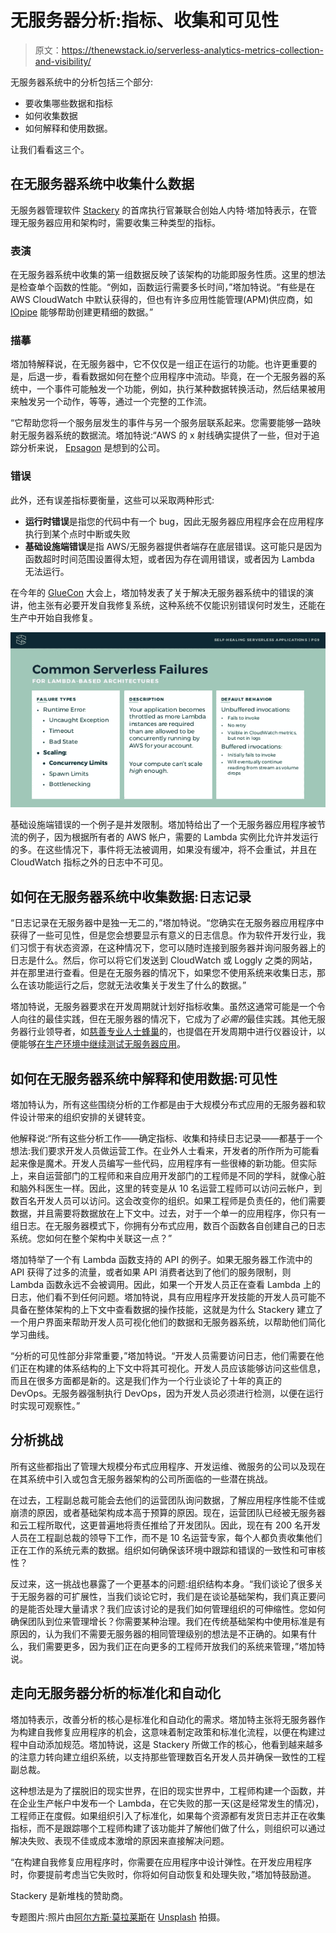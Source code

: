 # 无服务器分析:指标、收集和可见性

> 原文：<https://thenewstack.io/serverless-analytics-metrics-collection-and-visibility/>

无服务器系统中的分析包括三个部分:

*   要收集哪些数据和指标
*   如何收集数据
*   如何解释和使用数据。

让我们看看这三个。

## 在无服务器系统中收集什么数据

无服务器管理软件 [Stackery](https://www.stackery.io/) 的首席执行官兼联合创始人内特·塔加特表示，在管理无服务器应用和架构时，需要收集三种类型的指标。

### 表演

在无服务器系统中收集的第一组数据反映了该架构的功能即服务性质。这里的想法是检查单个函数的性能。“例如，函数运行需要多长时间，”塔加特说。“有些是在 AWS CloudWatch 中默认获得的，但也有许多应用性能管理(APM)供应商，如 [IOpipe](http://iopipe.com) 能够帮助创建更精细的数据。”

### 描摹

塔加特解释说，在无服务器中，它不仅仅是一组正在运行的功能。也许更重要的是，后退一步，看看数据如何在整个应用程序中流动。毕竟，在一个无服务器的系统中，一个事件可能触发一个功能，例如，执行某种数据转换活动，然后结果被用来触发另一个动作，等等，通过一个完整的工作流。

“它帮助您将一个服务层发生的事件与另一个服务层联系起来。您需要能够一路映射无服务器系统的数据流。塔加特说:“AWS 的 x 射线确实提供了一些，但对于追踪分析来说， [Epsagon](https://epsagon.com/) 是想到的公司。

### 错误

此外，还有误差指标要衡量，这些可以采取两种形式:

*   **运行时错误**是指您的代码中有一个 bug，因此无服务器应用程序会在应用程序执行到某个点时中断或失败
*   **基础设施端错误**是指 AWS/无服务器提供者端存在底层错误。这可能只是因为函数超时时间范围设置得太短，或者因为存在调用错误，或者因为 Lambda 无法运行。

在今年的 [GlueCon](https://gluecon.itglue.com/) 大会上，塔加特发表了关于解决无服务器系统中的错误的演讲，他主张有必要开发自我修复系统，这种系统不仅能识别错误何时发生，还能在生产中开始自我修复。

![Screenshot of Nate Taggart's slide on serverless error example described in article](img/ef2f1d162212d533a0ba3a2e466d5dfd.png)

基础设施端错误的一个例子是并发限制。塔加特给出了一个无服务器应用程序被节流的例子，因为根据所有者的 AWS 帐户，需要的 Lambda 实例比允许并发运行的多。在这些情况下，事件将无法被调用，如果没有缓冲，将不会重试，并且在 CloudWatch 指标之外的日志中不可见。

## 如何在无服务器系统中收集数据:日志记录

“日志记录在无服务器中是独一无二的，”塔加特说。“您确实在无服务器应用程序中获得了一些可见性，但是您会想要显示有意义的日志信息。作为软件开发行业，我们习惯于有状态资源，在这种情况下，您可以随时连接到服务器并询问服务器上的日志是什么。然后，你可以将它们发送到 CloudWatch 或 Loggly 之类的网站，并在那里进行查看。但是在无服务器的情况下，如果您不使用系统来收集日志，那么在该功能运行之后，您就无法收集关于发生了什么的数据。”

塔加特说，无服务器要求在开发周期就计划好指标收集。虽然这通常可能是一个令人向往的最佳实践，但在无服务器的情况下，它成为了*必需的*最佳实践。其他无服务器行业领导者，如[慈善专业人士](https://twitter.com/mipsytipsy)[蜂巢](https://honeycomb.io)的，也提倡在开发周期中进行仪器设计，以便能够[在生产环境中继续测试无服务器应用](https://thenewstack.io/serverless-testing-in-production/)。

## 如何在无服务器系统中解释和使用数据:可见性

塔加特认为，所有这些围绕分析的工作都是由于大规模分布式应用的无服务器和软件设计带来的组织安排的关键转变。

他解释说:“所有这些分析工作——确定指标、收集和持续日志记录——都基于一个想法:我们要求开发人员做运营工作。在业外人士看来，开发者的所作所为可能看起来像是魔术。开发人员编写一些代码，应用程序有一些很棒的新功能。但实际上，来自运营部门的工程师和来自应用开发部门的工程师是不同的学科，就像心脏和脑外科医生一样。因此，这里的转变是从 10 名运营工程师可以访问云帐户，到数百名开发人员可以访问。这会改变你的组织。如果工程师是负责任的，他们需要数据，并且需要将数据放在上下文中。过去，对于一个单一的应用程序，你只有一组日志。在无服务器模式下，你拥有分布式应用，数百个函数各自创建自己的日志系统。您如何在整个架构中关联这一点？”

塔加特举了一个有 Lambda 函数支持的 API 的例子。如果无服务器工作流中的 API 获得了过多的流量，或者如果 API 消费者达到了他们的服务限制，则 Lambda 函数永远不会被调用。因此，如果一个开发人员正在查看 Lambda 上的日志，他们看不到任何问题。塔加特说，具有应用程序开发技能的开发人员可能不具备在整体架构的上下文中查看数据的操作技能，这就是为什么 Stackery 建立了一个用户界面来帮助开发人员可视化他们的数据和无服务器系统，以帮助他们简化学习曲线。

“分析的可见性部分非常重要，”塔加特说。“开发人员需要访问日志，他们需要在他们正在构建的体系结构的上下文中将其可视化。开发人员应该能够访问这些信息，而且在很多方面都是新的。这是我们作为一个行业谈论了十年的真正的 DevOps。无服务器强制执行 DevOps，因为开发人员必须进行检测，以便在运行时实现可观察性。”

## 分析挑战

所有这些都指出了管理大规模分布式应用程序、开发运维、微服务的公司以及现在在其系统中引入或包含无服务器架构的公司所面临的一些潜在挑战。

在过去，工程副总裁可能会去他们的运营团队询问数据，了解应用程序性能不佳或崩溃的原因，或者基础架构成本高于预算的原因。现在，运营团队已经被无服务器和云工程所取代，这更普遍地将责任推给了开发团队。因此，现在有 200 名开发人员在工程副总裁的领导下工作，而不是 10 名运营专家，每个人都负责收集他们正在工作的系统元素的数据。组织如何确保该环境中跟踪和错误的一致性和可审核性？

反过来，这一挑战也暴露了一个更基本的问题:组织结构本身。“我们谈论了很多关于无服务器的可扩展性，当我们谈论它时，我们是在谈论基础架构，我们真正要问的是能否处理大量请求？我们应该讨论的是我们如何管理组织的可伸缩性。您如何确保团队到位来管理增长？你需要某种治理。我们在传统基础架构中使用标准是有原因的，认为我们不需要无服务器的相同管理级别的想法是不正确的。如果有什么，我们需要更多，因为我们正在向更多的工程师开放我们的系统来管理，”塔加特说。

## 走向无服务器分析的标准化和自动化

塔加特表示，改善分析的核心是标准化和自动化的需求。塔加特主张将无服务器作为构建自我修复应用程序的机会，这意味着制定政策和标准化流程，以便在构建过程中自动添加规范。塔加特说，这是 Stackery 所做工作的核心，他看到越来越多的注意力转向建立组织系统，以支持那些管理数百名开发人员并确保一致性的工程副总裁。

这种想法是为了摆脱旧的现实世界，在旧的现实世界中，工程师构建一个函数，并在企业生产帐户中发布一个 Lambda，在它失败的那一天(这是经常发生的情况)，工程师正在度假。如果组织引入了标准化，如果每个资源都有发货日志并正在收集指标，而不是跟踪哪个工程师构建了该功能并了解他们做了什么，则组织可以通过解决失败、表现不佳或成本激增的原因来直接解决问题。

“在构建自我修复应用程序时，你需要在应用程序中设计弹性。在开发应用程序时，你要提前考虑当它失败时，你将如何自动恢复和处理失败，”塔加特鼓励道。

Stackery 是新堆栈的赞助商。

专题图片:照片由[阿尔方斯·莫拉莱斯](https://unsplash.com/photos/yyql_hMRVBw?utm_source=unsplash&utm_medium=referral&utm_content=creditCopyText)在 [Unsplash](https://unsplash.com/search/photos/insight?utm_source=unsplash&utm_medium=referral&utm_content=creditCopyText) 拍摄。

<svg xmlns:xlink="http://www.w3.org/1999/xlink" viewBox="0 0 68 31" version="1.1"><title>Group</title> <desc>Created with Sketch.</desc></svg>